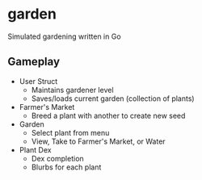# garden
Simulated gardening written in Go

## Gameplay
* User Struct
  * Maintains gardener level
  * Saves/loads current garden (collection of plants)
* Farmer's Market
  * Breed a plant with another to create new seed
* Garden
  * Select plant from menu
  * View, Take to Farmer's Market, or Water
* Plant Dex
  * Dex completion
  * Blurbs for each plant
